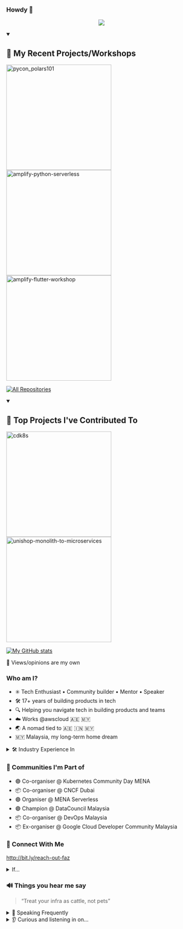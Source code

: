 
### Howdy 👋

<p align="center">
  <!-- Typing SVG by DenverCoder1 - https://github.com/DenverCoder1/readme-typing-svg -->
  <a href="https://github.com/DenverCoder1/readme-typing-svg">
    <img src="https://readme-typing-svg.demolab.com/?lines=Architect%2C+Developer%2C+Advocate+-+18+years+and+counting;Working+with+containers+%F0%9F%93%A6+and+cloud+%E2%98%81%EF%B8%8F&font=Fira%20Code&center=true&width=800&height=60&color=f75c7e&vCenter=true&pause=1000&size=22" /></a>
</p>

<details open> 
  <summary><h2>📘 My Recent Projects/Workshops </h2></summary>

  <!-- Repo info cards - https://github.com/anuraghazra/github-readme-stats -->
  <!-- Small repo cards (fork) - https://github.com/DenverCoder1/github-readme-stats -->
  <p align="left">
    <a href="https://github.com/thecloudranger/pycon_polars101"><img width="278" src="https://denvercoder1-github-readme-stats.vercel.app/api/pin/?username=thecloudranger&repo=pycon_polars101&theme=react&bg_color=1F222E&title_color=F85D7F&hide_border=true&icon_color=F8D866&show_icons=false" alt="pycon_polars101"></a>
    <a href="https://github.com/thecloudranger/amplify-python-serverless"><img width="278" src="https://denvercoder1-github-readme-stats.vercel.app/api/pin/?username=thecloudranger&repo=amplify-python-serverless&theme=react&bg_color=1F222E&title_color=F85D7F&hide_border=true&icon_color=F8D866&show_icons=false" alt="amplify-python-serverless"></a>
    <a href="https://github.com/thecloudranger/amplify-flutter-workshop"><img width="278" src="https://denvercoder1-github-readme-stats.vercel.app/api/pin?username=thecloudranger&repo=amplify-flutter-workshop&theme=react&bg_color=1F222E&title_color=F85D7F&hide_border=true&icon_color=F8D866&show_icons=false" alt="amplify-flutter-workshop"></a>
  </p>

  <a href="https://github.com/thecloudranger?tab=repositories&sort=stargazers"><img alt="All Repositories" title="All Repositories" src="https://custom-icon-badges.demolab.com/badge/-Click%20Here%20For%20All%20My%20Repos-1F222E?style=for-the-badge&logoColor=white&logo=repo"/></a>
</details>

<details open> 
  <summary><h2>📕 Top Projects I've Contributed To</h2></summary>

  <!-- Small repo cards https://github.com/DenverCoder1/github-readme-stats (fork of anuraghazra/github-readme-stats) -->
  <p align="left">
    <a href="https://github.com/cdk8s-team/cdk8s"><img width="278" src="https://denvercoder1-github-readme-stats.vercel.app/api/pin/?username=cdk8s-team&repo=cdk8s&theme=react&bg_color=1F222E&title_color=F85D7F&hide_border=true&icon_color=F8D866&show_icons=false&show_description=false" alt="cdk8s"></a>
    <a href="https://github.com/aws-samples/unishop-monolith-to-microservices"><img width="278" src="https://denvercoder1-github-readme-stats.vercel.app/api/pin/?username=aws-samples&repo=unishop-monolith-to-microservices&theme=react&bg_color=1F222E&title_color=F85D7F&hide_border=true&icon_color=F8D866&show_icons=false&show_description=false" alt="unishop-monolith-to-microservices"></a>
  </p>
</details>

[![My GitHub stats](https://github-readme-stats.vercel.app/api?username=thecloudranger&theme=radical&show_icons=true)](https://github.com/anuraghazra/github-readme-stats)

🚧 Views/opinions are my own

### Who am I?
- ✳️ Tech Enthusiast • Community builder •  Mentor • Speaker
- 🛠️ 17+ years of building products in tech
- 🔍 Helping you navigate tech in building products and teams
- ☁️ Works @awscloud 🇦🇪 🇲🇾
- 🌏 A nomad tied to 🇦🇪 🇮🇳 🇲🇾
- 🇲🇾 Malaysia, my long-term home dream

<details>
  <summary>🛠️ Industry Experience In</summary>
  
- Telco
- HR Tech
- Logistics
- Tech consulting
- Cloud platforms (containers, serverless)
</details>

### 🌱 Communities I'm Part of
- 🟣 Co-organiser @ Kubernetes Community Day MENA  
- 📦 Co-organiser @ CNCF Dubai
- 🟣 Organiser @ MENA Serverless
- 🟣 Champion @ DataCouncil Malaysia  
- 📦 Co-organiser @ DevOps Malaysia
- 📦 Ex-organiser @ Google Cloud Developer Community Malaysia

### 🔗 Connect With Me
http://bit.ly/reach-out-faz
<details>
  <summary>If...</summary>

- DM me on LinkedIn link above to know more on how we can work together:
  - 📣 If you’re passionate about speaking on the cloud in tech communities
  - 🎤 If you're interested in having me as a speaker at your community or organisation
  - 🌱 If you want me to mentor you or your team on engineering best practices, back-end & cloud development, or in general to be an awesome techie
  - 👍 If you want to just connect
- Or even better, raise an issue on this repo to get in touch!
</details>


### 🔊 Things you hear me say
> “Treat your infra as cattle, not pets”


<details>
  <summary>🎤 Speaking Frequently</summary>

- 📌 How to use X on AWS
- 📌 How to DevOps/Scale/Develop on the cloud
- 📌 Software and Cloud Architecture
- 📌 How to Scale Your Apps Better
- 📌 Start Tech Communities in your Company
- 📌 How to get into an X role in tech
- 📌 Scaling your tech teams
- 📌 Production Horror stories
- 📌 and more to come!

also speaking and helping folks on how to...
- 📌 Break into #BigTech & #FAANG
- 📌 Land Data Science and ML roles
- 📌 Prepare for a Tech interview
- 📌 Use LinkedIn, Indeed for Job Search
- 📌 Pitch Yourself to Recruiters
</details>

<details>
  <summary>👂 Curious and listening in on...</summary>

- 📌 Hustling and building products in startups
- 📌 Economies of Asia and the Middle East North Africa (MENA) region
- 📌 Halal / Taqwa tech
  
</details>



<!--
**thecloudranger/thecloudranger** is a ✨ _special_ ✨ repository because its `README.md` (this file) appears on your GitHub profile.

Here are some ideas to get you started:

- 🔭 I’m currently working on ...
- 🌱 I’m currently learning ...
- 👯 I’m looking to collaborate on ...
- 🤔 I’m looking for help with ...
- 💬 Ask me about ...
- 📫 How to reach me: ...
- 😄 Pronouns: ...
- ⚡ Fun fact: ...
-->
